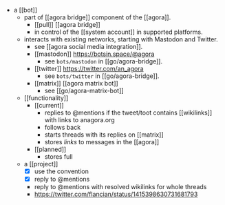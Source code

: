 - a [[bot]]
	- part of [[agora bridge]] component of the [[agora]].
		- [[pull]] [[agora bridge]]
		- in control of the [[system account]] in supported platforms.
	- interacts with existing networks, starting with Mastodon and Twitter.
		- see [[agora social media integration]].
		- [[mastodon]] https://botsin.space/@agora
			- see `bots/mastodon` in [[go/agora-bridge]].
		- [[twitter]] https://twitter.com/an_agora
			- see `bots/twitter` in [[go/agora-bridge]].
		- [[matrix]] [[agora matrix bot]]
			- see [[go/agora-matrix-bot]]
	- [[functionality]]
		- [[current]]
			- replies to @mentions if the tweet/toot contains [[wikilinks]] with links to anagora.org
			- follows back
			- starts threads with its replies on [[matrix]]
			- stores *links* to messages in the [[agora]]
		- [[planned]]
			- stores full
	- a [[project]]
		- [x] use the convention
		- [x] reply to @mentions
		- reply to @mentions with resolved wikilinks for whole threads
		- https://twitter.com/flancian/status/1415398630731681793